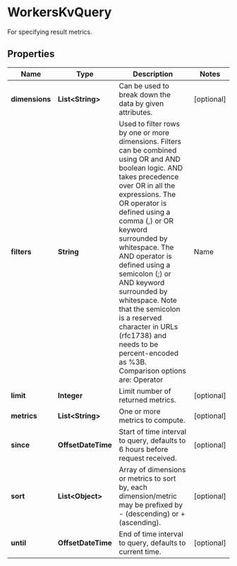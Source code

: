 

# WorkersKvQuery

For specifying result metrics.

## Properties

| Name | Type | Description | Notes |
|------------ | ------------- | ------------- | -------------|
|**dimensions** | **List&lt;String&gt;** | Can be used to break down the data by given attributes. |  [optional] |
|**filters** | **String** | Used to filter rows by one or more dimensions. Filters can be combined using OR and AND boolean logic. AND takes precedence over OR in all the expressions. The OR operator is defined using a comma (,) or OR keyword surrounded by whitespace. The AND operator is defined using a semicolon (;) or AND keyword surrounded by whitespace. Note that the semicolon is a reserved character in URLs (rfc1738) and needs to be percent-encoded as %3B. Comparison options are:  Operator                  | Name                            | URL Encoded --------------------------|---------------------------------|-------------------------- &#x3D;&#x3D;                        | Equals                          | %3D%3D !&#x3D;                        | Does not equals                 | !%3D &gt;                        | Greater Than                    | %3E &lt;                         | Less Than                       | %3C &gt;&#x3D;                       | Greater than or equal to        | %3E%3D &lt;&#x3D;                        | Less than or equal to           | %3C%3D     . |  [optional] |
|**limit** | **Integer** | Limit number of returned metrics. |  [optional] |
|**metrics** | **List&lt;String&gt;** | One or more metrics to compute. |  [optional] |
|**since** | **OffsetDateTime** | Start of time interval to query, defaults to 6 hours before request received. |  [optional] |
|**sort** | **List&lt;Object&gt;** | Array of dimensions or metrics to sort by, each dimension/metric may be prefixed by - (descending) or + (ascending). |  [optional] |
|**until** | **OffsetDateTime** | End of time interval to query, defaults to current time. |  [optional] |



